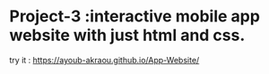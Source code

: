 # Project-3 :interactive mobile app website with just html and css.
try it : https://ayoub-akraou.github.io/App-Website/
